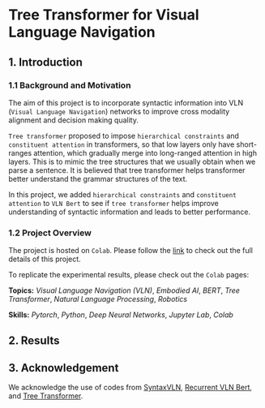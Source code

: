 # Tree Transformer for Visual Language Navigation

## 1. Introduction

### 1.1 Background and Motivation

The aim of this project is to incorporate syntactic information into VLN (`Visual Language Navigation`) networks to improve cross modality alignment and decision making quality.

`Tree transformer` proposed to impose `hierarchical constraints` and `constituent attention` in transformers, so that low layers only have short-ranges attention, which gradually merge into long-ranged attention in high layers. This is to mimic the tree structures that we usually obtain when we parse a sentence. It is believed that tree transformer helps transformer better understand the grammar structures of the text.

In this project, we added `hierarchical constraints` and `constituent attention` to `VLN Bert` to see if `tree transformer` helps improve understanding of syntactic information and leads to better performance.

### 1.2 Project Overview

The project is hosted on `Colab`. Please follow the [link](https://drive.google.com/drive/folders/11PMBFEDVkjrm4O2td1NitIy0Z41TFcSh?usp=sharing) to check out the full details of this project.

To replicate the experimental results, please check out the `Colab` pages: 

**Topics:** _Visual Language Navigation (VLN)_, _Embodied AI_, _BERT_, _Tree Transformer_, _Natural Language Processing_, _Robotics_

**Skills:** _Pytorch_, _Python_, _Deep Neural Networks_, _Jupyter Lab_, _Colab_

## 2. Results

## 3. Acknowledgement

We acknowledge the use of codes from [SyntaxVLN](https://github.com/jialuli-luka/SyntaxVLN), [Recurrent VLN Bert](https://github.com/YicongHong/Recurrent-VLN-BERT), and [Tree Transformer](https://github.com/yaushian/Tree-Transformer).
